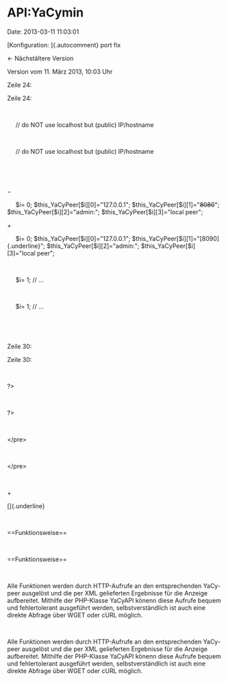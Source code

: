 API:YaCymin
===========

Date: 2013-03-11 11:03:01

[Konfiguration: ]{.autocomment} port fix

← Nächstältere Version

Version vom 11. März 2013, 10:03 Uhr

Zeile 24:

Zeile 24:

 

<div>

     // do NOT use localhost but (public) IP/hostname

</div>

 

<div>

     // do NOT use localhost but (public) IP/hostname

</div>

 

 

−

<div>

     \$i= 0; \$this\_YaCyPeer\[\$i\]\[0\]=\"127.0.0.1\";
\$this\_YaCyPeer\[\$i\]\[1\]=\"~~8080~~\";
\$this\_YaCyPeer\[\$i\]\[2\]=\"admin:\";
\$this\_YaCyPeer\[\$i\]\[3\]=\"local peer\";

</div>

\+

<div>

     \$i= 0; \$this\_YaCyPeer\[\$i\]\[0\]=\"127.0.0.1\";
\$this\_YaCyPeer\[\$i\]\[1\]=\"[8090]{.underline}\";
\$this\_YaCyPeer\[\$i\]\[2\]=\"admin:\";
\$this\_YaCyPeer\[\$i\]\[3\]=\"local peer\";

</div>

 

<div>

     \$i= 1; // \...  

</div>

 

<div>

     \$i= 1; // \...  

</div>

 

 

Zeile 30:

Zeile 30:

 

<div>

?\>  

</div>

 

<div>

?\>  

</div>

 

<div>

\</pre\>

</div>

 

<div>

\</pre\>

</div>

 

\+

<div>

[]{.underline}

</div>

 

<div>

==Funktionsweise==

</div>

 

<div>

==Funktionsweise==

</div>

 

<div>

Alle Funktionen werden durch HTTP-Aufrufe an den entsprechenden
YaCy-peer ausgelöst und die per XML gelieferten Ergebnisse für die
Anzeige aufbereitet. Mithilfe der PHP-Klasse YaCyAPI könenn diese
Aufrufe bequem und fehlertolerant ausgeführt werden, selbstverständlich
ist auch eine direkte Abfrage über WGET oder cURL möglich.

</div>

 

<div>

Alle Funktionen werden durch HTTP-Aufrufe an den entsprechenden
YaCy-peer ausgelöst und die per XML gelieferten Ergebnisse für die
Anzeige aufbereitet. Mithilfe der PHP-Klasse YaCyAPI könenn diese
Aufrufe bequem und fehlertolerant ausgeführt werden, selbstverständlich
ist auch eine direkte Abfrage über WGET oder cURL möglich.

</div>
